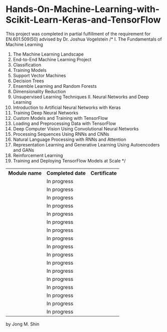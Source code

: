 # Hands-On-Machine-Learning-with-Scikit-Learn-Keras-and-TensorFlow
This project was completed in partial fulfillment of the requirement for EN.601.509(50) advised by Dr. Joshua Vogelstein
/*
I. The Fundamentals of Machine Learning
1. The Machine Learning Landscape
2. End-to-End Machine Learning Project
3. Classification
4. Training Models
5. Support Vector Machines
6. Decision Trees
7. Ensemble Learning and Random Forests
8. Dimensionality Reduction
9. Unsupervised Learning Techniques
II. Neural Networks and Deep Learning
10. Introduction to Artificial Neural Networks with Keras
11. Training Deep Neural Networks
12. Custom Models and Training with TensorFlow
13. Loading and Preprocessing Data with TensorFlow
14. Deep Computer Vision Using Convolutional Neural Networks
15. Processing Sequences Using RNNs and CNNs
16. Natural Language Processing with RNNs and Attention
17. Representation Learning and Generative Learning Using Autoencoders and GANs
18. Reinforcement Learning
19. Training and Deploying TensorFlow Models at Scale
*/

<table>
  <tr>
    <th>Module name</th>
    <th>Completed date</th>
    <th>Certificate</th>
  </tr>
  <tr>
    <td></td>
    <td>In progress</td>
    <td><a href="https://www.coursera.org/account/accomplishments/certificate/V7W27VZPETE5"></a></td>
  </tr>
  <tr>
    <td></td>
    <td>In progress</td>
    <td><a href=""></a></td>
  </tr>
  <tr>
    <td></td>
    <td>In progress</td>
    <td><a href=""></a></td>
  </tr>
  <tr>
    <td></td>
    <td>In progress</td>
    <td><a href=""></a></td>
  </tr>
  <tr>
    <td></td>
    <td>In progress</td>
    <td><a href=""></a></td>
  </tr>  <tr>
    <td></td>
    <td>In progress</td>
    <td><a href=""></a></td>
  </tr>
  <tr>
    <td></td>
    <td>In progress</td>
    <td><a href=""></a></td>
  </tr>
  <tr>
    <td></td>
    <td>In progress</td>
    <td><a href=""></a></td>
  </tr>
  <tr>
    <td></td>
    <td>In progress</td>
    <td><a href=""></a></td>
  </tr>  <tr>
    <td></td>
    <td>In progress</td>
    <td><a href=""></a></td>
  </tr>
  <tr>
    <td></td>
    <td>In progress</td>
    <td><a href=""></a></td>
  </tr>
  <tr>
    <td></td>
    <td>In progress</td>
    <td><a href=""></a></td>
  </tr>
  <tr>
    <td></td>
    <td>In progress</td>
    <td><a href=""></a></td>
  </tr>  <tr>
    <td></td>
    <td>In progress</td>
    <td><a href=""></a></td>
  </tr>
  <tr>
    <td></td>
    <td>In progress</td>
    <td><a href=""></a></td>
  </tr>
  <tr>
    <td></td>
    <td>In progress</td>
    <td><a href=""></a></td>
  </tr>
  <tr>
    <td></td>
    <td>In progress</td>
    <td><a href=""></a></td>
  </tr>
  
</table>
  
by Jong M. Shin
